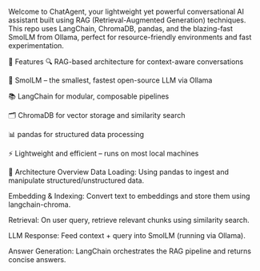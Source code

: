 Welcome to ChatAgent, your lightweight yet powerful conversational AI assistant built using RAG (Retrieval-Augmented Generation) techniques. This repo uses LangChain, ChromaDB, pandas, and the blazing-fast SmolLM from Ollama, perfect for resource-friendly environments and fast experimentation.

🚀 Features
🔍 RAG-based architecture for context-aware conversations

🧠 SmolLM – the smallest, fastest open-source LLM via Ollama

📚 LangChain for modular, composable pipelines

🗂️ ChromaDB for vector storage and similarity search

📊 pandas for structured data processing

⚡ Lightweight and efficient – runs on most local machines

🧱 Architecture Overview
Data Loading: Using pandas to ingest and manipulate structured/unstructured data.

Embedding & Indexing: Convert text to embeddings and store them using langchain-chroma.

Retrieval: On user query, retrieve relevant chunks using similarity search.

LLM Response: Feed context + query into SmolLM (running via Ollama).

Answer Generation: LangChain orchestrates the RAG pipeline and returns concise answers.
